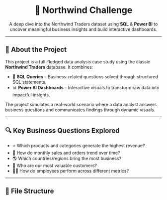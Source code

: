 <h1 align="center">🚀 Northwind Challenge</h1>

<p align="center">
  A deep dive into the Northwind Traders dataset using <strong>SQL</strong> & <strong>Power BI</strong> to uncover meaningful business insights and build interactive dashboards.
</p>

---

<h2>📌 About the Project</h2>

This project is a full-fledged data analysis case study using the classic <strong>Northwind Traders</strong> database. It combines:

- 🧠 <strong>SQL Queries</strong> – Business-related questions solved through structured SQL statements.
- 📊 <strong>Power BI Dashboards</strong> – Interactive visuals to transform raw data into impactful insights.

The project simulates a real-world scenario where a data analyst answers business questions and communicates findings through dynamic visuals.

---

<h2>🔍 Key Business Questions Explored</h2>

<ul>
  <li>⭐ Which products and categories generate the highest revenue?</li>
  <li>📅 How do monthly sales and orders trend over time?</li>
  <li>🌎 Which countries/regions bring the most business?</li>
  <li>👥 Who are our most valuable customers?</li>
  <li>🧑‍💼 How do employees perform across different metrics?</li>
</ul>

---

<h2>📂 File Structure</h2>


